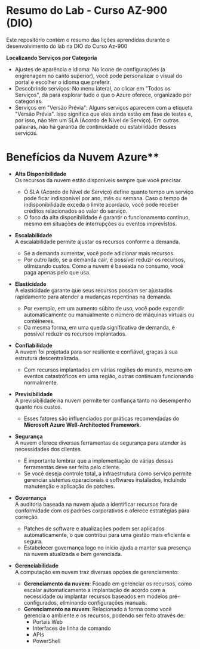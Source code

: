 # Resumo do Lab - Curso AZ-900 (DIO)
Este repositório contém o resumo das lições aprendidas durante o desenvolvimento do lab na DIO do Curso Az-900


**Localizando Serviços por Categoria**
- Ajustes de aparência e idioma: No ícone de configurações (a engrenagem no canto superior), você pode personalizar o visual do portal e escolher o idioma que preferir.  
- Descobrindo serviços: No menu lateral, ao clicar em "Todos os Serviços", dá para explorar tudo o que o Azure oferece, organizado por categorias.  
- Serviços em "Versão Prévia": Alguns serviços aparecem com a etiqueta "Versão Prévia". Isso significa que eles ainda estão em fase de testes e, por isso, não têm um SLA (Acordo de Nível de Serviço). Em outras palavras, não há garantia de continuidade ou estabilidade desses serviços.  


# Benefícios da Nuvem Azure**

- **Alta Disponibilidade**  
  Os recursos da nuvem estão disponíveis sempre que você precisar.  
  - O SLA (Acordo de Nível de Serviço) define quanto tempo um serviço pode ficar indisponível por ano, mês ou semana. Caso o tempo de indisponibilidade exceda o limite acordado, você pode receber créditos relacionados ao valor do serviço.  
  - O foco da alta disponibilidade é garantir o funcionamento contínuo, mesmo em situações de interrupções ou eventos imprevistos.  

- **Escalabilidade**  
  A escalabilidade permite ajustar os recursos conforme a demanda.  
  - Se a demanda aumentar, você pode adicionar mais recursos.  
  - Por outro lado, se a demanda cair, é possível reduzir os recursos, otimizando custos. Como a nuvem é baseada no consumo, você paga apenas pelo que usa.  

- **Elasticidade**  
  A elasticidade garante que seus recursos possam ser ajustados rapidamente para atender a mudanças repentinas na demanda.  
  - Por exemplo, em um aumento súbito de uso, você pode expandir automaticamente ou manualmente o número de máquinas virtuais ou contêineres.  
  - Da mesma forma, em uma queda significativa de demanda, é possível reduzir os recursos implantados.  

- **Confiabilidade**  
  A nuvem foi projetada para ser resiliente e confiável, graças à sua estrutura descentralizada.  
  - Com recursos implantados em várias regiões do mundo, mesmo em eventos catastróficos em uma região, outras continuam funcionando normalmente.  

- **Previsibilidade**  
  A previsibilidade na nuvem permite ter confiança tanto no desempenho quanto nos custos.  
  - Esses fatores são influenciados por práticas recomendadas do **Microsoft Azure Well-Architected Framework**.  

- **Segurança**  
  A nuvem oferece diversas ferramentas de segurança para atender às necessidades dos clientes.  
  - É importante lembrar que a implementação de várias dessas ferramentas deve ser feita pelo cliente.  
  - Se você deseja controle total, a infraestrutura como serviço permite gerenciar sistemas operacionais e softwares instalados, incluindo manutenção e aplicação de patches.  

- **Governança**  
  A auditoria baseada na nuvem ajuda a identificar recursos fora de conformidade com os padrões corporativos e oferece estratégias para correção.  
  - Patches de software e atualizações podem ser aplicados automaticamente, o que contribui para uma gestão mais eficiente e segura.  
  - Estabelecer governança logo no início ajuda a manter sua presença na nuvem atualizada e bem gerenciada.  

- **Gerenciabilidade**  
  A computação em nuvem traz diversas opções de gerenciamento:  
  - **Gerenciamento da nuvem**: Focado em gerenciar os recursos, como escalar automaticamente a implantação de acordo com a necessidade ou implantar recursos baseados em modelos pré-configurados, eliminando configurações manuais.  
  - **Gerenciamento na nuvem**: Relacionado à forma como você gerencia o ambiente e os recursos, podendo ser feito através de:  
    - Portais Web  
    - Interfaces de linha de comando  
    - APIs  
    - PowerShell  
